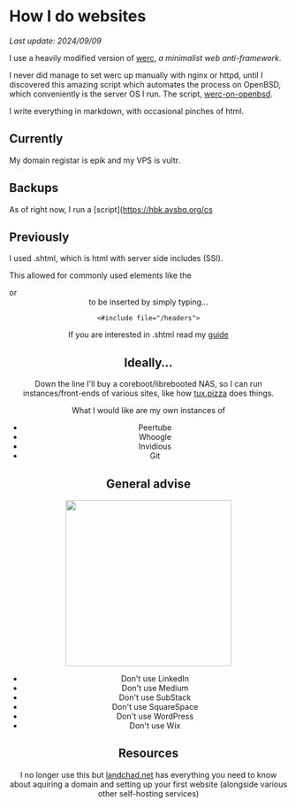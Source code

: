 # How I do websites

*Last update: 2024/09/09*

I use a heavily modified version of [werc](https://werc.cat-v.org), _a minimalist web anti-framework_.

I never did manage to set werc up manually with nginx or httpd, until I discovered this amazing script which automates the process on OpenBSD, which conveniently is the server OS I run. The script, [werc-on-openbsd](https://github.com/EdoardoLaGreca/werc-on-openbsd).

I write everything in markdown, with occasional pinches of html.

## Currently

My domain registar is epik and my VPS is vultr.

## Backups

As of right now, I run a [script](https://hbk.avsbq.org/cs

## Previously

I used .shtml, which is html with server side includes (SSI).


This allowed for commonly used elements like the <footer> or <header> to be inserted by simply typing...

`<#include file="/headers">`

If you are interested in .shtml read my [guide](https://hbk.avsbq.org/cs/web/shtml)

## Ideally&hellip;

Down the line I'll buy a coreboot/librebooted NAS, so I can run instances/front-ends of various sites, like how [tux.pizza](https://tux.pizza/services/) does things.

What I would like are my own instances of

- Peertube
- Whoogle
- Invidious
- Git

## General advise

<img src="/.pix/compsci_dummies.avif" style="width: 300px; height: auto;">

- Don't use LinkedIn
- Don't use Medium
- Don't use SubStack
- Don't use SquareSpace
- Don't use WordPress
- Don't use Wix

## Resources

I no longer use this but [landchad.net](https://landchad.net) has everything you need to know about aquiring a domain and setting up your first website (alongside various other self-hosting services)

